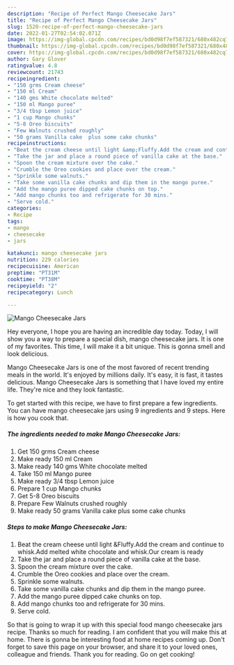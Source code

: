 ```yaml
---
description: "Recipe of Perfect Mango Cheesecake Jars"
title: "Recipe of Perfect Mango Cheesecake Jars"
slug: 1520-recipe-of-perfect-mango-cheesecake-jars
date: 2022-01-27T02:54:02.071Z
image: https://img-global.cpcdn.com/recipes/bd0d98f7ef587321/680x482cq70/mango-cheesecake-jars-recipe-main-photo.jpg
thumbnail: https://img-global.cpcdn.com/recipes/bd0d98f7ef587321/680x482cq70/mango-cheesecake-jars-recipe-main-photo.jpg
cover: https://img-global.cpcdn.com/recipes/bd0d98f7ef587321/680x482cq70/mango-cheesecake-jars-recipe-main-photo.jpg
author: Gary Glover
ratingvalue: 4.8
reviewcount: 21743
recipeingredient:
- "150 grms Cream cheese"
- "150 ml Cream"
- "140 gms White chocolate melted"
- "150 ml Mango puree"
- "3/4 tbsp Lemon juice"
- "1 cup Mango chunks"
- "5-8 Oreo biscuits"
- "Few Walnuts crushed roughly"
- "50 grams Vanilla cake  plus some cake chunks"
recipeinstructions:
- "Beat the cream cheese until light &amp;Fluffy.Add the cream and continue to whisk.Add melted white chocolate and whisk.Our cream is ready"
- "Take the jar and place a round piece of vanilla cake at the base."
- "Spoon the cream mixture over the cake."
- "Crumble the Oreo cookies and place over the cream."
- "Sprinkle some walnuts."
- "Take some vanilla cake chunks and dip them in the mango puree."
- "Add the mango puree dipped cake chunks on top."
- "Add mango chunks too and refrigerate for 30 mins."
- "Serve cold."
categories:
- Recipe
tags:
- mango
- cheesecake
- jars

katakunci: mango cheesecake jars 
nutrition: 229 calories
recipecuisine: American
preptime: "PT31M"
cooktime: "PT38M"
recipeyield: "2"
recipecategory: Lunch

---
```



![Mango Cheesecake Jars](https://img-global.cpcdn.com/recipes/bd0d98f7ef587321/680x482cq70/mango-cheesecake-jars-recipe-main-photo.jpg)

Hey everyone, I hope you are having an incredible day today. Today, I will show you a way to prepare a special dish, mango cheesecake jars. It is one of my favorites. This time, I will make it a bit unique. This is gonna smell and look delicious.



Mango Cheesecake Jars is one of the most favored of recent trending meals in the world. It's enjoyed by millions daily. It's easy, it is fast, it tastes delicious. Mango Cheesecake Jars is something that I have loved my entire life. They're nice and they look fantastic.


To get started with this recipe, we have to first prepare a few ingredients. You can have mango cheesecake jars using 9 ingredients and 9 steps. Here is how you cook that.

<!--inarticleads1-->

##### The ingredients needed to make Mango Cheesecake Jars:

1. Get 150 grms Cream cheese
1. Make ready 150 ml Cream
1. Make ready 140 gms White chocolate melted
1. Take 150 ml Mango puree
1. Make ready 3/4 tbsp Lemon juice
1. Prepare 1 cup Mango chunks
1. Get 5-8 Oreo biscuits
1. Prepare Few Walnuts crushed roughly
1. Make ready 50 grams Vanilla cake  plus some cake chunks




<!--inarticleads2-->

##### Steps to make Mango Cheesecake Jars:

1. Beat the cream cheese until light &amp;Fluffy.Add the cream and continue to whisk.Add melted white chocolate and whisk.Our cream is ready
1. Take the jar and place a round piece of vanilla cake at the base.
1. Spoon the cream mixture over the cake.
1. Crumble the Oreo cookies and place over the cream.
1. Sprinkle some walnuts.
1. Take some vanilla cake chunks and dip them in the mango puree.
1. Add the mango puree dipped cake chunks on top.
1. Add mango chunks too and refrigerate for 30 mins.
1. Serve cold.




So that is going to wrap it up with this special food mango cheesecake jars recipe. Thanks so much for reading. I am confident that you will make this at home. There is gonna be interesting food at home recipes coming up. Don't forget to save this page on your browser, and share it to your loved ones, colleague and friends. Thank you for reading. Go on get cooking!
